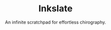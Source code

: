 <h1 align=center>Inkslate</h1>

<p align=center>An infinite scratchpad for effortless chirography.</p>